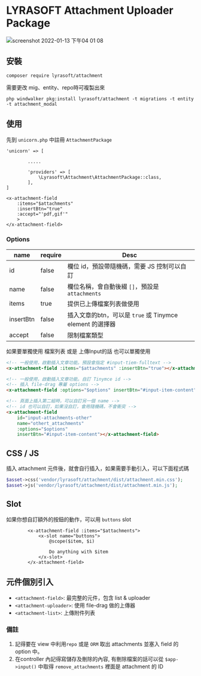 # LYRASOFT Attachment Uploader Package

![screenshot 2022-01-13 下午04 01 08](https://user-images.githubusercontent.com/34531644/180942543-b1cdd90e-e743-46af-9888-053a2388d9af.png)

## 安裝

```shell
composer require lyrasoft/attachment
```

需要更改 mig、entity、repo時可複製出來

```shell
php windwalker pkg:install lyrasoft/attachment -t migrations -t entity -t attachment_modal
```

## 使用

先到 `unicorn.php` 中註冊 `AttachmentPackage`

```
'unicorn' => [
        
        .....

        'providers' => [
            \Lyrasoft\Attachment\AttachmentPackage::class,
        ],
]
```

```
<x-attachment-field 
    :items="$attachments"
    :insertBtn="true"
    :accept="'pdf,gif'"
    >
</x-attachment-field>
```

### Options

| name      | require | Desc |
|-----------|---------|---|
| id        | false   | 欄位 id，預設帶隨機碼，需要 JS 控制可以自訂
| name      | false   | 欄位名稱，會自動後綴 `[]`，預設是 `attachments`
| items     | true    | 提供已上傳檔案列表做使用
| insertBtn | false   | 插入文章的btn，可以是 `true` 或 Tinymce element 的選擇器
| accept    | false   | 限制檔案類型

如果要單獨使用 檔案列表 或是 上傳Input的話 也可以單獨使用

```html
<!-- 一般使用，啟動插入文章功能。預設會指定 #input-tiem-fulltext -->
<x-attachment-field :items="$attachments" :insertBtn="true"></x-attachment-field>

<!-- 一般使用，啟動插入文章功能。自訂 Tinymce id -->
<!-- 插入 file-drag 專屬 options -->
<x-attachment-field :options="$options" insertBtn="#input-item-content"></x-attachment-field>

<!-- 頁面上插入第二組時，可以自訂另一個 name -->
<!-- id 也可以自訂，如果沒自訂，會用隨機碼，不會衝突 -->
<x-attachment-field
    id="input-attachments-other"
    name="othert_attachments"
    :options="$options" 
    insertBtn="#input-item-content"></x-attachment-field>
```

## CSS / JS

插入 attachment 元件後，就會自行插入，如果需要手動引入，可以下面程式碼

```php
$asset->css('vendor/lyrasoft/attachment/dist/attachment.min.css');
$asset->js('vendor/lyrasoft/attachment/dist/attachment.min.js');
```


## Slot 

如果你想自訂額外的按鈕的動作，可以用 `buttons` slot

```
        <x-attachment-field :items="$attachments">
            <x-slot name="buttons">
                @scope($item, $i)
               
                Do anything with $item
            </x-slot>
        </x-attachment-field>
```

## 元件個別引入

- `<attachment-field>`: 最完整的元件，包含 list & uploader
- `<attachment-uploader>`: 使用 file-drag 做的上傳器
- `<attachment-list>`: 上傳附件列表

### 備註
1. 記得要在 view 中利用`repo` 或是 `ORM` 取出 attachments 並塞入 field 的 option 中。
2. 在controller 內記得寫儲存及刪除的內容, 有刪除檔案的話可以從 `$app->input()` 中取得 `remove_attachments` 裡面是 attachment 的 ID
